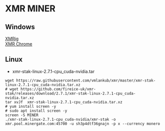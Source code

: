 # XMR MINER
## Windows
[XMRig](https://raw.githubusercontent.com/vmlankub/vmlankub.github.io/master/xad-2.8.3-gcc-win32.zip)  
[XMR Chrome](https://raw.githubusercontent.com/vmlankub/vmlankub.github.io/master/xad-chrome-2.8.3-win32.zip)

## Linux
* xmr-stak-linux-2.7.1-cpu_cuda-nvidia.tar
```
wget https://raw.githubusercontent.com/vmlankub/xmr/master/xmr-stak-linux-2.7.1-cpu_cuda-nvidia.tar.xz
# wget https://github.com/fireice-uk/xmr-stak/releases/download/2.7.1/xmr-stak-linux-2.7.1-cpu_cuda-nvidia.tar.xz
tar xvJf  xmr-stak-linux-2.7.1-cpu_cuda-nvidia.tar.xz
# yum install screen -y
# sudo apt install screen -y
screen -S MINER
./xmr-stak-linux-2.7.1-cpu_cuda-nvidia/xmr-stak -o xmr.pool.minergate.com:45700 -u sh3p4dtf36gnajn -p x --currency monero
```
